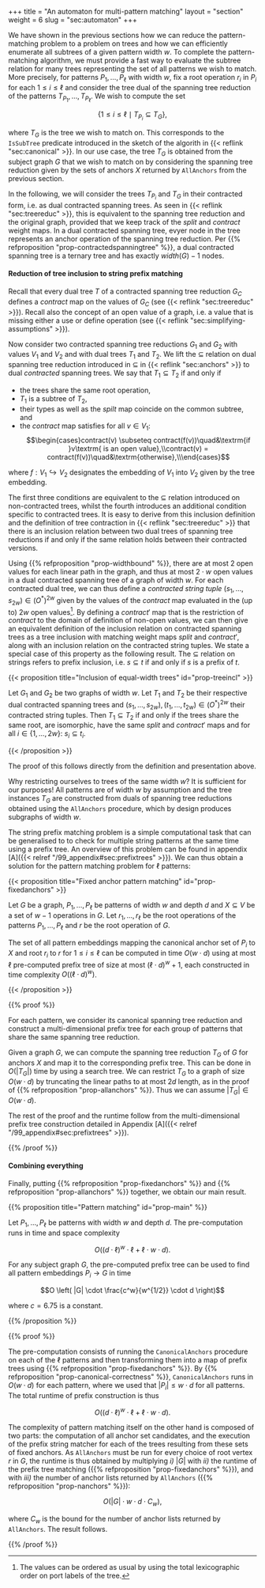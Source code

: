 +++
title = "An automaton for multi-pattern matching"
layout = "section"
weight = 6
slug = "sec:automaton"
+++

We have shown in the previous sections how we can reduce the pattern-matching
problem to a problem on trees and how we can efficiently enumerate all subtrees
of a given pattern width $w$. To complete the pattern-matching algorithm, we
must provide a fast way to evaluate the subtree relation for many trees
representing the set of all patterns we wish to match. More precisely, for
patterns $P_1, \dots, P_\ell$ with width $w$, fix a root operation $r_i$ in
$P_i$ for each $1 \leqslant i \leqslant \ell$ and consider the tree dual of the
spanning tree reduction of the patterns $T_{P_1}, \dots, T_{P_\ell}$. We wish to
compute the set

$$\{1 \leqslant i \leqslant \ell \mid T_{P_i} \subseteq T_G\},$$

where $T_G$ is the tree we wish to match on. This corresponds to the `IsSubTree`
predicate introduced in the sketch of the algorith in
{{< reflink "sec:canonical" >}}. In our use case, the tree $T_G$ is obtained
from the subject graph $G$ that we wish to match on by considering the spanning
tree reduction given by the sets of anchors $X$ returned by `AllAnchors` from
the previous section.

In the following, we will consider the trees $T_{P_i}$ and $T_G$ in their
contracted form, i.e. as dual contracted spanning trees. As seen in
{{< reflink "sec:treereduc" >}}, this is equivalent to the spanning tree
reduction and the original graph, provided that we keep track of the $split$ and
$contract$ weight maps. In a dual contracted spanning tree, evyer node in the
tree represents an anchor operation of the spanning tree reduction. Per
{{% refproposition "prop-contractedspanningtree" %}}, a dual contracted spanning
tree is a ternary tree and has exactly $width(G) - 1$ nodes.

#### Reduction of tree inclusion to string prefix matching

Recall that every dual tree $T$ of a contracted spanning tree reduction $G_C$
defines a $contract$ map on the values of $G_C$ (see
{{< reflink "sec:treereduc" >}}). Recall also the concept of an open value of a
graph, i.e. a value that is missing either a use or define operation (see
{{< reflink "sec:simplifying-assumptions" >}}).

Now consider two contracted spanning tree reductions $G_1$ and $G_2$ with values
$V_1$ and $V_2$ and with dual trees $T_1$ and $T_2$. We lift the $\subseteq$
relation on dual spanning tree reduction introduced in $\subseteq$ in
{{< reflink "sec:anchors" >}} to dual _contracted_ spanning trees. We say that
$T_1 \subseteq T_2$ if and only if

- the trees share the same root operation,
- $T_1$ is a subtree of $T_2$,
- their types as well as the $spilt$ map coincide on the common subtree, and
- the $contract$ map satisfies for all $v \in V_1$:
  $$\begin{cases}contract(v) \subseteq contract(f(v))\quad&\textrm{if }v\textrm{ is an open value},\\contract(v) = contract(f(v))\quad&\textrm{otherwise},\\\end{cases}$$

where $f: V_1 \hookrightarrow V_2$ designates the embedding of $V_1$ into $V_2$
given by the tree embedding.

The first three conditions are equivalent to the $\subseteq$ relation introduced
on non-contracted trees, whilst the fourth introduces an additional condition
specific to contracted trees. It is easy to derive from this inclusion
definition and the definition of tree contraction in
{{< reflink "sec:treereduc" >}} that there is an inclusion relation between two
dual trees of spanning tree reductions if and only if the same relation holds
between their contracted versions.

Using {{% refproposition "prop-widthbound" %}}, there are at most 2 open values
for each linear path in the graph, and thus at most $2 \cdot w$ open values in a
dual contracted spanning tree of a graph of width $w$. For each contracted dual
tree, we can thus define a _contracted string tuple_
$(s_1, \dots, s_{2w}) \in (O^\ast)^{2w}$ given by the values of the $contract$
map evaluated in the (up to) $2w$ open values[^noprobtotalorder]. By defining a
$contract'$ map that is the restriction of $contract$ to the domain of
definition of non-open values, we can then give an equivalent definition of the
inclusion relation on contracted spanning trees as a tree inclusion with
matching weight maps $split$ and $contract'$, along with an inclusion relation
on the contracted string tuples. We state a special case of this property as the
following result. The $\subseteq$ relation on strings refers to prefix
inclusion, i.e. $s \subseteq t$ if and only if $s$ is a prefix of $t$.

[^noprobtotalorder]:
    The values can be ordered as usual by using the total lexicographic order on
    port labels of the tree.

<!-- prettier-ignore -->
{{< proposition title="Inclusion of equal-width trees" id="prop-treeincl" >}}

Let $G_1$ and $G_2$ be two graphs of width $w$. Let $T_1$ and $T_2$ be their
respective dual contracted spanning trees and
$(s_1, \dots, s_{2w}), (t_1, \dots, t_{2w}) \in (O^\ast)^{2w}$ their contracted
string tuples. Then $T_1 \subseteq T_2$ if and only if the trees share the same
root, are isomorphic, have the same $split$ and $contract'$ maps and for all
$i \in \{1, \dots, 2w\}$: $s_i \subseteq t_i$.

<!-- prettier-ignore -->
{{< /proposition >}}

The proof of this follows directly from the definition and presentation above.

Why restricting ourselves to trees of the same width $w$? It is sufficient for
our purposes! All patterns are of width $w$ by assumption and the tree instances
$T_G$ are constructed from duals of spanning tree reductions obtained using the
`AllAnchors` procedure, which by design produces subgraphs of width $w$.

The string prefix matching problem is a simple computational task that can be
generalised to to check for multiple string patterns at the same time using a
prefix tree. An overview of this problem can be found in appendix
[A]({{< relref "/99_appendix#sec:prefixtrees" >}}). We can thus obtain a
solution for the pattern matching problem for $\ell$ patterns:

<!-- prettier-ignore -->
{{< proposition title="Fixed anchor pattern matching" id="prop-fixedanchors" >}}

Let $G$ be a graph, $P_1, \dots, P_\ell$ be patterns of width $w$ and depth $d$
and $X \subseteq V$ be a set of $w - 1$ operations in $G$. Let
$r_1,\dots, r_\ell$ be the root operations of the patterns $P_1, \dots, P_\ell$
and $r$ be the root operation of $G$.

The set of all pattern embeddings mapping the canonical anchor set of $P_i$ to
$X$ and root $r_i$ to $r$ for $1 \leq i \leq \ell$ can be computed in time
$O(w\cdot d)$ using at most $\ell$ pre-computed prefix tree of size at most
$(\ell \cdot d)^w + 1$, each constructed in time complexity
$O((\ell \cdot d)^w)$.

<!-- prettier-ignore -->
{{< /proposition >}}

<!-- prettier-ignore -->
{{% proof %}}

For each pattern, we consider its canonical spanning tree reduction and
construct a multi-dimensional prefix tree for each group of patterns that share
the same spanning tree reduction.

Given a graph $G$, we can compute the spanning tree reduction $T_G$ of $G$ for
anchors $X$ and map it to the corresponding prefix tree. This can be done in
$O(|T_G|)$ time by using a search tree. We can restrict $T_G$ to a graph of size
$O(w \cdot d)$ by truncating the linear paths to at most $2d$ length, as in the
proof of {{% refproposition "prop-allanchors" %}}. Thus we can assume
$|T_G| \in O(w \cdot d)$.

The rest of the proof and the runtime follow from the multi-dimensional prefix
tree construction detailed in Appendix
[A]({{< relref "/99_appendix#sec:prefixtrees" >}}).

<!-- prettier-ignore -->
{{% /proof %}}

#### Combining everything

Finally, putting {{% refproposition "prop-fixedanchors" %}} and
{{% refproposition "prop-allanchors" %}} together, we obtain our main result.

<!-- prettier-ignore -->
{{% proposition title="Pattern matching" id="prop-main" %}}

Let $P_1, \dots, P_\ell$ be patterns with width $w$ and depth $d$. The
pre-computation runs in time and space complexity

$$O \left( (d\cdot \ell)^w \cdot \ell + \ell \cdot w \cdot d \right).$$

For any subject graph $G$, the pre-computed prefix tree can be used to find all
pattern embeddings $P_i \to G$ in time

$$O \left( |G| \cdot \frac{c^w}{w^{1/2}} \cdot d \right)$$

where $c = 6.75$ is a constant.

<!-- prettier-ignore -->
{{% /proposition %}}

<!-- prettier-ignore -->
{{% proof %}}

The pre-computation consists of running the `CanonicalAnchors` procedure on each
of the $\ell$ patterns and then transforming them into a map of prefix trees
using {{% refproposition "prop-fixedanchors" %}}. By
{{% refproposition "prop-canonical-correctness" %}}, `CanonicalAnchors` runs in
$O(w\cdot d)$ for each pattern, where we used that $|P_i| \leqslant w \cdot d$
for all patterns. The total runtime of prefix construction is thus

$$O \left( (d\cdot \ell)^w \cdot \ell + \ell \cdot w \cdot d \right).$$

The complexity of pattern matching itself on the other hand is composed of two
parts: the computation of all anchor set candidates, and the execution of the
prefix string matcher for each of the trees resulting from these sets of fixed
anchors. As `AllAnchors` must be run for every choice of root vertex $r$ in $G$,
the runtime is thus obtained by multiplying _i)_ $|G|$ with _ii)_ the runtime of
the prefix tree matching ({{% refproposition "prop-fixedanchors" %}}), and with
_iii)_ the number of anchor lists returned by `AllAnchors`
({{% refproposition "prop-nanchors" %}}):

$$O(|G| \cdot w \cdot d \cdot C_w ),$$

where $C_w$ is the bound for the number of anchor lists returned by
`AllAnchors`. The result follows.

<!-- prettier-ignore -->
{{% /proof %}}
